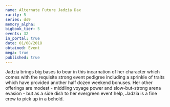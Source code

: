 ```yaml
---
name: Alternate Future Jadzia Dax
rarity: 5
series: ds9
memory_alpha:
bigbook_tier: 5
events: 32
in_portal: true
date: 01/08/2018
obtained: Event
mega: true
published: true
---
```


Jadzia brings big bases to bear in this incarnation of her character which comes with the requisite strong event pedigree including a sprinkle of traits which have provided another half dozen weekend bonuses. Her other offerings are modest - middling voyage power and slow-but-strong arena evasion - but as a side dish to her evergreen event help, Jadzia is a fine crew to pick up in a behold.
